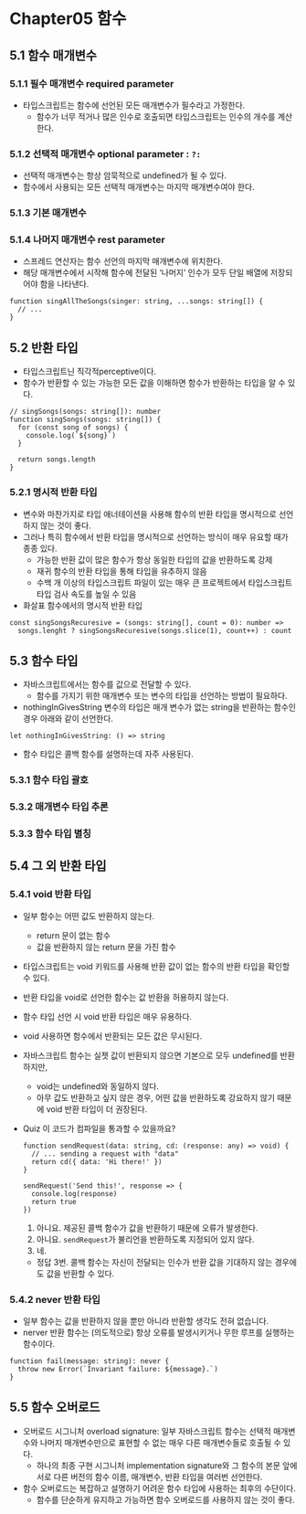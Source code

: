 # Chapter05 함수

## 5.1 함수 매개변수

### 5.1.1 필수 매개변수 required parameter

- 타입스크립트는 함수에 선언된 모든 매개변수가 필수라고 가정한다.
  - 함수가 너무 적거나 많은 인수로 호출되면 타입스크립트는 인수의 개수를 계산한다.

### 5.1.2 선택적 매개변수 optional parameter : `?:`

- 선택적 매개변수는 항상 암묵적으로 undefined가 될 수 있다.
- 함수에서 사용되는 모든 선택적 매개변수는 마지막 매개변수여야 한다.

### 5.1.3 기본 매개변수

### 5.1.4 나머지 매개변수 rest parameter

- 스프레드 연산자는 함수 선언의 마지막 매개변수에 위치한다.
- 해당 매개변수에서 시작해 함수에 전달된 ‘나머지’ 인수가 모두 단일 배열에 저장되어야 함을 나타낸다.

```tsx
function singAllTheSongs(singer: string, ...songs: string[]) {
  // ...
}
```

## 5.2 반환 타입

- 타입스크립트닌 직각적perceptive이다.
- 함수가 반환할 수 있는 가능한 모든 값을 이해하면 함수가 반환하는 타입을 알 수 있다.

```tsx
// singSongs(songs: string[]): number
function singSongs(songs: string[]) {
  for (const song of songs) {
    console.log(`${song}`)
  }

  return songs.length
}
```

### 5.2.1 명시적 반환 타입

- 변수와 마찬가지로 타입 애너테이션을 사용해 함수의 반환 타입을 명시적으로 선언하지 않는 것이 좋다.
- 그러나 특히 함수에서 반환 타입을 명시적으로 선언하는 방식이 매우 유요할 때가 종종 있다.
  - 가능한 반환 값이 많은 함수가 항상 동일한 타입의 값을 반환하도록 강제
  - 재귀 함수의 반환 타입을 통해 타입을 유추하지 않음
  - 수백 개 이상의 타입스크립트 파일이 있는 매우 큰 프로젝트에서 타입스크립트 타입 검사 속도를 높일 수 있음
- 화살표 함수에서의 명시적 반환 타입

```tsx
const singSongsRecuresive = (songs: string[], count = 0): number =>
  songs.lenght ? singSongsRecuresive(songs.slice(1), count++) : count
```

## 5.3 함수 타입

- 자바스크립트에서는 함수를 값으로 전달할 수 있다.
  - 함수를 가지기 위한 매개변수 또는 변수의 타입을 선언하는 방법이 필요하다.
- nothingInGivesString 변수의 타입은 매개 변수가 없는 string을 반환하는 함수인 경우 아래와 같이 선언한다.

```tsx
let nothingInGivesString: () => string
```

- 함수 타입은 콜백 함수를 설명하는데 자주 사용된다.

### 5.3.1 함수 타입 괄호

### 5.3.2 매개변수 타입 추론

### 5.3.3 함수 타입 별칭

## 5.4 그 외 반환 타입

### 5.4.1 void 반환 타입

- 일부 함수는 어떤 값도 반환하지 않는다.
  - return 문이 없는 함수
  - 값을 반환하지 않는 return 문을 가진 함수
- 타입스크립트는 void 키워드를 사용해 반환 값이 없는 함수의 반환 타입을 확인할 수 있다.
- 반환 타입을 void로 선언한 함수는 값 반환을 허용하지 않는다.
- 함수 타입 선언 시 void 반환 타입은 매우 유용하다.
- void 사용하면 함수에서 반환되는 모든 값은 무시된다.
- 자바스크립트 함수는 실젯 값이 반환되지 않으면 기본으로 모두 undefined를 반환하지만,
  - void는 undefined와 동일하지 않다.
  - 아무 값도 반환하고 싶지 않은 경우, 어떤 값을 반환하도록 강요하지 않기 때문에 void 반환 타입이 더 권장된다.
- Quiz
  이 코드가 컴파일을 통과할 수 있을까요?

  ```tsx
  function sendRequest(data: string, cd: (response: any) => void) {
    // ... sending a request with "data"
    return cd({ data: 'Hi there!' })
  }

  sendRequest('Send this!', response => {
    console.log(response)
    return true
  })
  ```

  1. 아니요. 제공된 콜백 함수가 값을 반환하기 때문에 오류가 발생한다.
  2. 아니요. `sendRequest`가 불리언을 반환하도록 지정되어 있지 않다.
  3. 네.

  - 정답
    3번. 콜백 함수는 자신이 전달되는 인수가 반환 값을 기대하지 않는 경우에도 값을 반환할 수 있다.

### 5.4.2 never 반환 타입

- 일부 함수는 값을 반환하지 않을 뿐만 아니라 반환할 생각도 전혀 없습니다.
- nerver 반환 함수는 (의도적으로) 항상 오류를 발생시키거나 무한 루프를 실행하는 함수이다.

```tsx
function fail(message: string): never {
  throw new Error(`Invariant failure: ${message}.`)
}
```

## 5.5 함수 오버로드

- 오버로드 시그니처 overload signature: 일부 자바스크립트 함수는 선택적 매개변수와 나머지 매개변수만으로 표현할 수 없는 매우 다른 매개변수들로 호출될 수 있다.
  - 하나의 최종 구현 시그니처 implementation signature와 그 함수의 본문 앞에 서로 다른 버전의 함수 이름, 매개변수, 반환 타입을 여러번 선언한다.
- 함수 오버로드는 복잡하고 설명하기 어려운 함수 타입에 사용하는 최후의 수단이다.
  - 함수를 단순하게 유지하고 가능하면 함수 오버로드를 사용하지 않는 것이 좋다.
